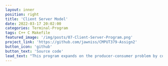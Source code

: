 ```yaml
---
layout: inner
position: right
title: 'Client Server Model'
date: 2022-03-17 20:02:00
categories: Terminal-Program
tags: C++ C Makefile
featured_image: '/img/posts/07-Client-Server-Program.png'
project_link: 'https://github.com/jawniss/CMPUT379-Assign2'
button_icon: 'github'
button_text: 'Source code'
lead_text: "This program expands on the producer-consumer problem by connecting the producer and consumer via stream sockets. This was done by implementing a simple client-server model application that used a specified port number and IP address to connect the running server with any live clients. AF_INET6 stream sockets were used, which allowed both IPv4 and IPv6 nodes. After connecting, the server and all clients used a shared buffer, of which the server would receive the data and clients would be writing to it. Mutual exclusion locks were used for all transactions to ensure no duplication of data. A summary of all work and transactions are logged into log files within the project's directory."
---
```

